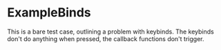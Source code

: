 # ExampleBinds

This is a bare test case, outlining a problem with keybinds. The keybinds don't do anything when pressed, the callback functions don't trigger.
